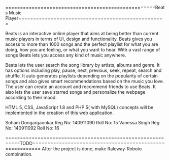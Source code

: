 ===================================================Beats Music Player==================================================


Beats is an interactive online player that aims at being better than current music players  in terms of UI, design and functionality. Beats gives you access to more than 1000 songs and the perfect playlist for what you are doing, how you are feeling, or what you want to hear.  With a vast range of songs Beats lets you access any kind of music anywhere. 

Beats lets the user search the song library by artists, albums and genre. It has options including play, pause, next, previous, seek, repeat, search and shuffle. It auto generates playlists depending on the popularity of certain songs and also gives smart recommendations based on the music you love. The user can create an account and recommend friends to use Beats. It also lets the user save starred songs and personalize the webpage according to their mood.

HTML 5, CSS, JavaScript 1.8 and PHP 5( with MySQL) concepts will be implemented in the creation of this web application.

Soham Dongargaonkar
Reg No: 140911090
Roll No: 15
Vanessa 
Singh
Reg No: 140911092
Roll No: 16

===========================================================TODO=========================================================
After the project is done, make Raleway-Roboto combination.